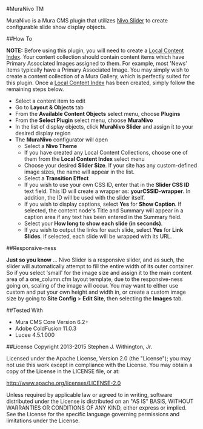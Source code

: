 #MuraNivo TM

MuraNivo is a Mura CMS plugin that utilizes [Nivo Slider](http://nivo.dev7studios.com/) to create configurable slide show display objects.

##How To

**NOTE:** Before using this plugin, you will need to create a [Local Content Index](http://docs.getmura.com/v6/content-managers/building-the-home-page/content-collections/local-content-indexes/). Your content collection should contain content items which have Primary Associated Images assigned to them. For example, most 'News' items typically have a Primary Associated Image. You may simply wish to create a content collection of a Mura Gallery, which is perfectly suited for this plugin. Once a [Local Content Index](http://docs.getmura.com/v6/content-managers/building-the-home-page/content-collections/local-content-indexes/) has been created, simply follow the remaining steps below.

* Select a content item to edit
* Go to **Layout & Objects** tab
* From the **Available Content Objects** select menu, choose **Plugins**
* From the **Select Plugin** select menu, choose **MuraNivo**
* In the list of display objects, click **MuraNivo Slider** and assign it to your desired display region
* The **MuraNivo** configurator will open
	* Select a **Nivo Theme**
	* If you have created any Local Content Collections, choose one of them from the **Local Content Index** select menu
	* Choose your desired **Slider Size**. If your site has any custom-defined image sizes, the name will appear in the list.
	* Select a **Transition Effect**
	* If you wish to use your own CSS ID, enter that in the **Slider CSS ID** text field. This ID will create a wrapper as: **yourCSSID-wrapper**. In addition, the ID will be used with the slider itself.
	* If you wish to display captions, select **Yes** for **Show Caption**. If selected, the content node's Title and Summary will appear in a caption area if any text has been entered in the Summary field.
	* Select your **How long to show each slide (in seconds)**.
	* If you wish to output the links for each slide, select **Yes** for **Link Slides**. If selected, each slide will be wrapped with its URL.


##Responsive-ness

**Just so you know** ... Nivo Slider is a responsive slider, and as such, the slider will automatically attempt to fill the entire width of its outer container. So if you select 'small' for the image size and assign it to the main content area of a one_column.cfm layout template, due to the responsive-ness going on, scaling of the image will occur. You may want to either use custom and put your own height and width in, or create a custom image size by going to **Site Config** > **Edit Site**, then selecting the **Images** tab.


##Tested With

* Mura CMS Core Version 6.2+
* Adobe ColdFusion 11.0.3
* Lucee 4.5.1.000


##License
Copyright 2013-2015 Stephen J. Withington, Jr.

Licensed under the Apache License, Version 2.0 (the "License"); you may not use this work except in compliance with the License. You may obtain a copy of the License in the LICENSE file, or at:

http://www.apache.org/licenses/LICENSE-2.0

Unless required by applicable law or agreed to in writing, software distributed under the License is distributed on an "AS IS" BASIS, WITHOUT WARRANTIES OR CONDITIONS OF ANY KIND, either express or implied. See the License for the specific language governing permissions and limitations under the License.
